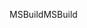 <span data-ttu-id="d83f1-101">MSBuild</span><span class="sxs-lookup"><span data-stu-id="d83f1-101">MSBuild</span></span>